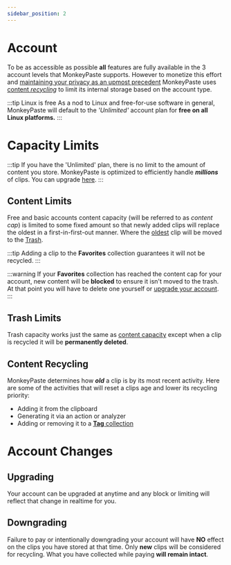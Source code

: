 ```yaml
---
sidebar_position: 2
---
```

# Account

To be as accessible as possible **all** features are fully available in the 3 account levels that MonkeyPaste supports. However to monetize this effort and [maintaining your privacy as an upmost precedent](https://www.monkeypaste.com/privacy) MonkeyPaste uses [content *recycling*](#content-recycling) to limit its internal storage based on the account type.

:::tip Linux is free
As a nod to Linux and free-for-use software in general, MonkeyPaste will default to the *'Unlimited'* account plan for **free on all Linux platforms.**
:::

# Capacity Limits

:::tip 
If you have the 'Unlimited' plan, there is no limit to the amount of content you store. MonkeyPaste is optimized to efficiently handle ***millions*** of clips. You can upgrade [here](https://www.monkeypaste.com/upgrade).
:::


## Content Limits

Free and basic accounts content capacity (will be referred to as *content cap*) is limited to some fixed amount so that newly added clips will replace the oldest in a first-in-first-out manner. Where the [oldest](#recycling-details) clip will be moved to the [Trash](docs/collections/trash.md).

:::tip 
Adding a clip to the **Favorites** collection guarantees it will not be recycled.
:::

:::warning 
If your **Favorites** collection has reached the content cap for your account, new content will be **blocked** to ensure it isn't moved to the trash. At that point you will have to delete one yourself or [upgrade your account](https://www.monkeypaste.com/upgrade).
:::

## Trash Limits

Trash capacity works just the same as [content capacity](#content-cap) except when a clip is recycled it will be **permanently deleted**.

## Content Recycling
MonkeyPaste determines how ***old*** a clip is by its most recent activity. Here are some of the activities that will reset a clips age and lower its recycling priority:
- Adding it from the clipboard
- Generating it via an action or analyzer
- Adding or removing it to a [**Tag** collection](docs/collections/tags.md)

# Account Changes

## Upgrading
Your account can be upgraded at anytime and any block or limiting will reflect that change in realtime for you.

## Downgrading
Failure to pay or intentionally downgrading your account will have **NO** effect on the clips you have stored at that time. Only **new** clips will be considered for recycling. What you have collected while paying **will remain intact**. 

